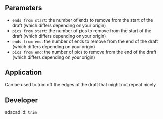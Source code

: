 

## Parameters
- `ends from start`: the number of ends to remove from the start of the draft (which differs depending on your origin)
- `pics from start`:  the number of pics to remove from the start of the draft (which differs depending on your origin)
- `ends from end`:  the number of ends to remove from the end of the draft (which differs depending on your origin)
- `pics from end`: the number of pics to remove from the end of the draft (which differs depending on your origin)


## Application
Can be used to trim off the edges of the draft that might not repeat nicely

## Developer
adacad id: `trim`
